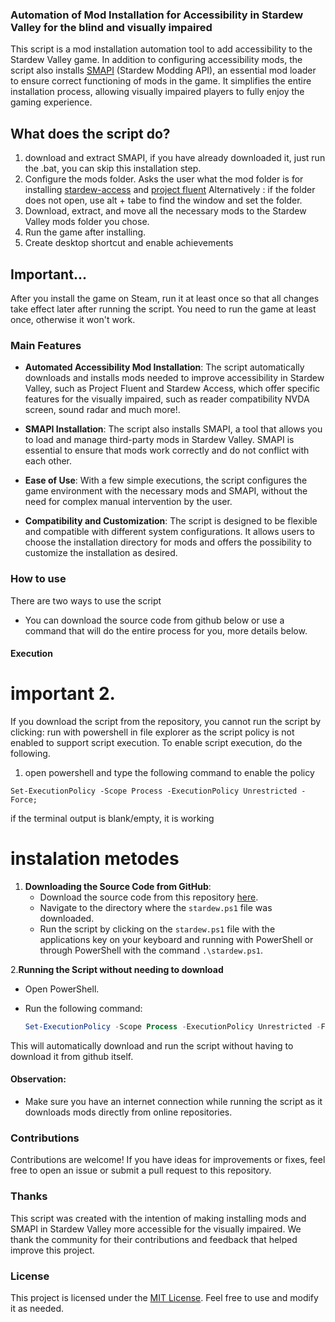 ### Automation of Mod Installation for Accessibility in Stardew Valley for the blind and visually impaired

This script is a mod installation automation tool to add accessibility to the Stardew Valley game. In addition to configuring accessibility mods, the script also installs [SMAPI](smapi.io) (Stardew Modding API), an essential mod loader to ensure correct functioning of mods in the game. It simplifies the entire installation process, allowing visually impaired players to fully enjoy the gaming experience.
## What does the script do?
1. download and extract SMAPI, if you have already downloaded it, just run the .bat, you can skip this installation step.
2. Configure the mods folder. Asks the user what the mod folder is for installing [stardew-access](https://github.com/khanshoaib3/stardew-access) and [project fluent](https://github.com/projectfluent) Alternatively : if the folder does not open, use alt + tabe to find the window and set the folder.
3. Download, extract, and move all the necessary mods to the Stardew Valley mods folder you chose.
4. Run the game after installing.
5. Create desktop shortcut and enable achievements

## Important...
After you install the game on Steam, run it at least once so that all changes take effect later after running the script. You need to run the game at least once, otherwise it won't work.

### Main Features

- **Automated Accessibility Mod Installation**: The script automatically downloads and installs mods needed to improve accessibility in Stardew Valley, such as Project Fluent and Stardew Access, which offer specific features for the visually impaired, such as reader compatibility NVDA screen, sound radar and much more!.

- **SMAPI Installation**: The script also installs SMAPI, a tool that allows you to load and manage third-party mods in Stardew Valley. SMAPI is essential to ensure that mods work correctly and do not conflict with each other.

- **Ease of Use**: With a few simple executions, the script configures the game environment with the necessary mods and SMAPI, without the need for complex manual intervention by the user.

- **Compatibility and Customization**: The script is designed to be flexible and compatible with different system configurations. It allows users to choose the installation directory for mods and offers the possibility to customize the installation as desired.

### How to use
There are two ways to use the script
* You can download the source code from github below or use a command that will do the entire process for you, more details below.

#### Execution

# important 2.
If you download the script from the repository, you cannot run the script by clicking: run with powershell in file explorer as the script policy is not enabled to support script execution.
To enable script execution, do the following.
1. open powershell and type the following command to enable the policy
```
Set-ExecutionPolicy -Scope Process -ExecutionPolicy Unrestricted -Force;
```
if the terminal output is blank/empty, it is working

# instalation metodes
1. **Downloading the Source Code from GitHub**:
   - Download the source code from this repository [here](https://codeload.github.com/azurejoga/Stardew-Valley-access-automatic/zip/refs/heads/main).
   - Navigate to the directory where the `stardew.ps1` file was downloaded.
   - Run the script by clicking on the `stardew.ps1` file with the applications key on your keyboard and running with PowerShell or through PowerShell with the command `.\stardew.ps1`.

2.**Running the Script without needing to download**
   - Open PowerShell.
   - Run the following command:

     ```powershell
     Set-ExecutionPolicy -Scope Process -ExecutionPolicy Unrestricted -Force; Invoke-Expression (Invoke-WebRequest -Uri "https://github.com/azurejoga/Stardew-Valley-access-automatic/raw/main/stardew.ps1" -UseBasicParsing).Content
     ```
   This will automatically download and run the script without having to download it from github itself.

#### Observation:
- Make sure you have an internet connection while running the script as it downloads mods directly from online repositories.

### Contributions

Contributions are welcome! If you have ideas for improvements or fixes, feel free to open an issue or submit a pull request to this repository.

### Thanks

This script was created with the intention of making installing mods and SMAPI in Stardew Valley more accessible for the visually impaired. We thank the community for their contributions and feedback that helped improve this project.

### License

This project is licensed under the [MIT License](https://github.com/azurejoga/Stardew-Valley-access-automatic/blob/main/LICENSE). Feel free to use and modify it as needed.